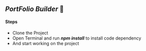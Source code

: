 ## ***PortFolio Builder*** 🍂

#### Steps

- Clone the Project
- Open Terminal and run ***npm install*** to install code dependency
- And start working on the project 
